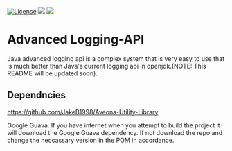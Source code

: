 [![License](https://img.shields.io/badge/License-Apache%202.0-blue.svg)](https://opensource.org/licenses/Apache-2.0)
![](https://tokei.rs/b1/github/JakeB1998/advc-logging-api-java?category=code)
![](https://tokei.rs/b1/github/JakeB1998/advc-logging-api-java?category=files)

# Advanced Logging-API
Java advanced logging api is a complex system that is very easy to use that is much better than Java's current logging api in openjdk.(NOTE: This README will be updated soon).

## Dependncies
https://github.com/JakeB1998/Aveona-Utility-Library

Google Guava. If you have internet when you attempt to build the project it will download the Google Guava dependency. If not download the repo and change the neccassary version in the POM in accordance.
